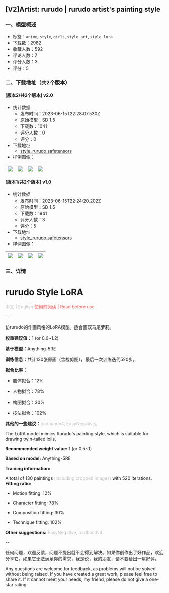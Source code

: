 ## [V2]Artist: rurudo | rurudo artist's painting style
### 一、模型概述

- 标签：`anime`, `style`, `girls`, `style art`, `style lora`
- 下载数：2982
- 收藏人数：592
- 评论人数：7
- 评分人数：3
- 评分：5

### 二、下载地址（共2个版本）

#### [版本2/共2个版本] v2.0

- 统计数据
  - 发布时间：2023-06-15T22:28:07.530Z
  - 原始模型：SD 1.5
  - 下载数：1041
  - 评分人数：0
  - 评分：0
- 下载地址
  - [style_rurudo.safetensors](https://civitai.com/api/download/models/96876)
- 样例图像：

| <img src="https://image.civitai.com/xG1nkqKTMzGDvpLrqFT7WA/5d2e70b6-b1ce-47ab-b1f2-32ed370a69ff/width=450/1159914.jpeg" /> | <img src="https://image.civitai.com/xG1nkqKTMzGDvpLrqFT7WA/8673c137-aafd-46a4-bad6-daf1c7b23a0c/width=450/1159912.jpeg" /> | <img src="https://image.civitai.com/xG1nkqKTMzGDvpLrqFT7WA/750bf6fb-7294-455c-9379-284dbc774f0a/width=450/1159916.jpeg" /> | <img src="https://image.civitai.com/xG1nkqKTMzGDvpLrqFT7WA/b54cd8d2-67a8-43e6-82c6-528226c4a2a9/width=450/1159925.jpeg" /> |
| ---- | ---- | ---- | ---- |

#### [版本1/共2个版本] v1.0

- 统计数据
  - 发布时间：2023-06-15T22:24:20.202Z
  - 原始模型：SD 1.5
  - 下载数：1941
  - 评分人数：3
  - 评分：5
- 下载地址
  - [style_rurudo.safetensors](https://civitai.com/api/download/models/65354)
- 样例图像：

| <img src="https://image.civitai.com/xG1nkqKTMzGDvpLrqFT7WA/1eb7ab47-2d09-455d-9169-52e9c9fb38ff/width=450/723346.jpeg" /> | <img src="https://image.civitai.com/xG1nkqKTMzGDvpLrqFT7WA/e0e5ad4d-9d39-4623-9905-e1b4c71ccaee/width=450/723343.jpeg" /> | <img src="https://image.civitai.com/xG1nkqKTMzGDvpLrqFT7WA/78830c4e-65c9-4255-8257-639d5eca3f7d/width=450/723344.jpeg" /> | <img src="https://image.civitai.com/xG1nkqKTMzGDvpLrqFT7WA/9259ba98-f6e5-49c6-b0bb-1e982f1a84b0/width=450/723342.jpeg" /> |
| ---- | ---- | ---- | ---- |


### 三、详情
<h1 id="heading-119">rurudo Style LoRA</h1><p><span style="color:rgb(193, 194, 197)">中文 | English </span><span style="color:rgb(250, 82, 82)">使用前阅读 | Read before use</span></p><p>--</p><p>仿rurudo的作画风格的LoRA模型。适合画双马尾萝莉。</p><p><strong>权重建议值：</strong>1 (or 0.6~1.2)</p><p><strong>基于模型：</strong>Anything-5RE</p><p><strong>训练信息：</strong>共计130张原画（含裁剪图），最后一次训练迭代520步。</p><p><strong>拟合比率：</strong></p><ul><li><p>肢体拟合：12%</p></li><li><p>人物拟合：78%</p></li><li><p>构图拟合：30%</p></li><li><p>技法拟合：102%</p></li></ul><p><strong>其他的一些建议：</strong><span style="color:rgb(193, 194, 197)">badhandv4, EasyNegative。</span></p><p></p><p>The LoRA model mimics Rurudo's painting style, which is suitable for drawing twin-tailed lolis.</p><p><strong>Recommended weight value:</strong> 1 (or 0.5~1)</p><p><strong>Based on model:</strong> Anything-5RE</p><p><strong>Training information:</strong></p><p>A total of 130 paintings <span style="color:rgb(193, 194, 197)">(including cropped images) </span>with 520 iterations.<strong><br />Fitting ratio:</strong></p><ul><li><p>Motion fitting: 12%</p></li><li><p>Character fitting: 78%</p></li><li><p>Composition fitting: 30%</p></li><li><p>Technique fitting: 102%</p></li></ul><p><strong>Other suggestions:</strong><span style="color:rgb(193, 194, 197)"> EasyNegative, badhandv4.</span></p><p>--</p><p>任何问题，欢迎反馈，问题不提出就不会得到解决。如果你创作出了好作品，欢迎分享它。如果它无法满足你的需求，我是说，我的朋友，请不要给出一星好评。</p><p>Any questions are welcome for feedback, as problems will not be solved without being raised. If you have created a great work, please feel free to share it. If it cannot meet your needs, my friend, please do not give a one-star rating.</p>